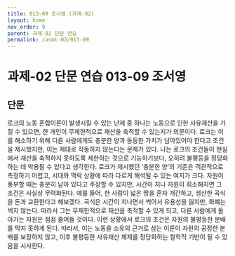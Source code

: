 ```yaml
---
title: 013-09 조서영 (과제-02)
layout: home
nav_order: 9
parent: 과제-02 단문 연습
permalink: /asmt-02/013-09
---
```


# 과제-02 단문 연습 013-09 조서영 

## 단문

로크의 노동 혼합이론이 발생시킬 수 있는 난제 중 하나는 노동으로 인한 사유재산을 가질 수 있으면, 한 개인이 무제한적으로 재산을 축적할 수 있는지가 의문이다. 로크는 이를 해소하기 위해 다른 사람에게도 충분한 양과 동등한 가치가 남아있어야 한다고 조건을 제시했지만, 이는 제대로 작동하지 않는다는 문제가 있다. 나는 로크의 조건들이 현실에서 재산을 축적하지 못하도록 제한하는 것으로 기능하기보다, 오히려 불평등을 정당화하는 데 악용될 수 있다고 생각한다. 로크가 제시했던 ‘충분한 양’의 기준은 객관적으로 측정하기 어렵고, 시대와 맥락 상황에 따라 다르게 해석될 수 있는 여지가 크다. 자원이 풍부할 때는 충분히 남아 있다고 주장할 수 있지만, 시간이 지나 자원이 희소해지면 그 조건은 사실상 무력화된다. 예를 들어, 한 사람이 넓은 땅을 혼자 개간하고, 생산한 곡식을 돈과 교환한다고 해보겠다. 곡식은 시간이 지나면서 썩어서 유용성을 잃지만, 화폐는 썩지 않는다. 따라서 그는 무제한적으로 재산을 축적할 수 있게 되고, 다른 사람에게 돌아가는 자원은 점점 줄어들 것이다. 이런 상황에서 로크의 조건은 자원의 불평등한 분배를 막지 못하게 된다. 따라서, 이는 노동을 소유의 근거로 삼는 이론이 자원의 공정한 분배를 보장하지 않고, 이후 불평등한 사유재산 체제를 정당화하는 철학적 기반이 될 수 있음을 시사한다.